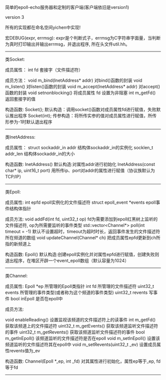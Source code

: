 简单的epoll-echo服务器和定制的客户端(客户端依旧是version1)

version 3

所有的实现都在命名空间yichen中实现!

宏DEBUG(expr, errmsg): expr是个判断式子，errmsg为C字符串字面量，当判断为真时打印输出并输出errmsg，并退出程序, 所在头文件util.hh。

-------------------------------------------------------------------------------------------------

类Socket:

成员属性：
int fd   套接字（文件描述符）

成员方法：
void m_bind(InetAddress* addr)   对bind()函数的封装
void m_listen()                  对listen()函数的封装
void m_accept(InetAddress* addr) 对accept()函数的封装
void setnonblocking()            将成员属性 fd 设置为非阻塞
int m_getFd()                    返回套接字的值

构造函数:
Socket();                        默认构造：调用socket()函数对成员属性fd进行赋值，失败默认推出程序
Socket(int);                     传参构造：将所传实参的值对成员属性进行赋值，所传形参为-1时默认退出程序

-------------------------------------------------------------------------------------------------

类InetAddress:

成员属性：
struct sockaddr_in addr         结构体sockaddr_in的实例化
socklen_t addr_len              结构体sockaddr_in的大小


构造函数:
InetAddress()                                 默认构造:对属性addr进行初始化
InetAddress(const char* ip, uint16_t port)    用所传ip、port对addr的属性进行赋值（协议族默认为TCP/IP）

-------------------------------------------------------------------------------------------------

类Epoll:

成员属性:
int epfd                        epoll实例化的文件描述符
struct epoll_event *events      epoll事件结构体指针

成员方法:
void addFd(int fd, uint32_t op)                 fd为需要添加到epoll红黑树上监听的文件描述符, op为所需要监听的事件类型
std::vector<Channel*> poll(int timeout = -1)    默认不设置超时，timeout为超时时长，返回事件发生的文件描述符所在频道的数组
void updateChannel(Channel* ch)                 把成员属性epfd更新到ch所指的新频道上

构造函数:
Epoll()    默认构造:创建epoll实例化并对属性epfd进行赋值，创建失败则退出程序，在堆区开辟一个event_epoll数组（默认容量为1024）

-------------------------------------------------------------------------------------------------

类Channel:

成员属性:
Epoll *ep           所管理的Epoll类指针
int fd              所管理的文件描述符
uint32_t events     所管理的事件类型(或者称为这个频道的事件类型)
uint32_t revents    写事件
bool inEpoll        是否在epoll中


成员方法:

void enableReading()            设置监视该频道的文件描述符上的读事件
int m_getFd()                   获取该频道上的文件描述符
uint32_t m_getEvents()          获取该频道监听文件描述符的事件
uint32_t m_getRevents()         获取该频道监听文件描述符的事件
bool m_getInEpoll()             该频道监听的文件描述符是否在epoll
void m_setInEpoll()             设置该频道监听的文件描述符其在epoll中
void m_setRevents(uint32_t _ev) 设置成员属性revents值为_ev

构造函数:
Channel(Epoll *_ep, int _fd)    对其属性进行初始化，属性ep等于_ep, fd等于fd

-------------------------------------------------------------------------------------------------

